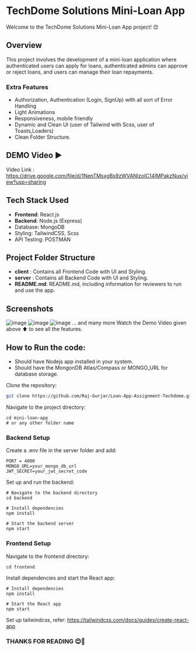 
# TechDome Solutions Mini-Loan App
Welcome to the TechDome Solutions Mini-Loan App project! 😊

## Overview
This project involves the development of a mini-loan application where authenticated users can apply for loans, authenticated admins can approve or reject loans, and users can manage their loan repayments.
### Extra Features
- Authorization, Authentication (Login, SignUp) with all sort of Error Handling 
- Light Animations
- Responsiveness, mobile friendly
- Dynamic and Clean UI (user of Tailwind with Scss, user of Toasts,Loaders)
- Clean Folder Structure.
  

## DEMO Video ▶️

Video Link : https://drive.google.com/file/d/1NenTMsxgBs9zWVANIzoIC14lMPakzNux/view?usp=sharing

## Tech Stack Used

- **Frontend**: React.js
- **Backend**: Node.js (Express)
- Database: MongoDB
- Styling: TailwindCSS, Scss
- API Testing: POSTMAN

## Project Folder Structure

- **client** : Contains all Frontend Code with UI and Styling.
- **server** :  Contains all Backend Code with UI and Styling.
- **README.md**: README.md, including information for reviewers to run and use the app.


## Screenshots

![image](https://github.com/Raj-Gurjar/Loan-App-Assignment-Techdome/assets/81844601/1a26ca4e-2295-4d9a-a198-18dbe335831f)
![image](https://github.com/Raj-Gurjar/Loan-App-Assignment-Techdome/assets/81844601/24e10d52-5438-4d5d-9806-de4d5ddbd43c)
![image](https://github.com/Raj-Gurjar/Loan-App-Assignment-Techdome/assets/81844601/7d3cbe0f-8585-43c0-8787-97f78e85cff5)
... and many more Watch the Demo Video given above ⬆️ to see all the features.


## How to Run the code:

- Should have Nodejs app installed in your system.
- Should have the MongonDB Atlas/Compass or MONGO_URL for database storage.

Clone the repository:

```bash
git clone https://github.com/Raj-Gurjar/Loan-App-Assignment-Techdome.git 
   ```
Navigate to the project directory:
```
cd mini-loan-app
# or any other folder name
```
### Backend Setup
Create a .env file in the server folder and add:

```
PORT = 4000
MONGO_URL=your_mongo_db_url
JWT_SECRET=your_jwt_secret_code
```
Set up and run the backend:
```
# Navigate to the backend directory
cd backend

# Install dependencies
npm install

# Start the backend server
npm start
```
### Frontend Setup

Navigate to the frontend directory:
```
cd frontend
```

Install dependencies and start the React app:

```
# Install dependencies
npm install

# Start the React app
npm start
```
Set up tailwindcss,
refer: https://tailwindcss.com/docs/guides/create-react-app

### THANKS FOR READING  😊👋

